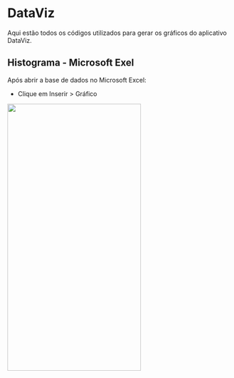 # DataViz

Aqui estão todos os códigos utilizados para gerar os gráficos do aplicativo DataViz.

## Histograma - Microsoft Exel

Após abrir a base de dados no Microsoft Excel:

- Clique em Inserir > Gráfico
<img src="https://github.com/rachderossi/DataViz/assets/64082110/ce7eb30c-2871-44e2-9260-ab3c6a892302" width = "300" height ="600">
